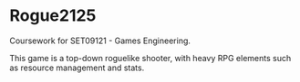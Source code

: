 # Rogue2125

Coursework for SET09121 - Games Engineering.

This game is a top-down roguelike shooter, with heavy RPG elements such as resource management and stats.
